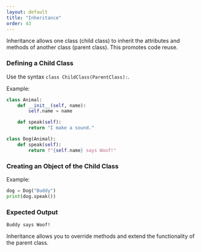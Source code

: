 ```yaml
---
layout: default
title: "Inheritance"
order: 43
---
```


Inheritance allows one class (child class) to inherit the attributes and methods of another class (parent class). This promotes code reuse.

### Defining a Child Class

Use the syntax `class ChildClass(ParentClass):`.

Example:

```python
class Animal:
    def __init__(self, name):
        self.name = name

    def speak(self):
        return "I make a sound."

class Dog(Animal):
    def speak(self):
        return f"{self.name} says Woof!"
```

### Creating an Object of the Child Class

Example:

```python
dog = Dog("Buddy")
print(dog.speak())
```

### Expected Output

```plaintext
Buddy says Woof!
```

Inheritance allows you to override methods and extend the functionality of the parent class.